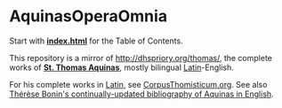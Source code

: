 # AquinasOperaOmnia

Start with [**index.html**](https://github.com/Geremia/AquinasOperaOmnia/blob/master/index.html) for the Table of Contents.

This repository is a mirror of http://dhspriory.org/thomas/, the complete works of [**St. Thomas Aquinas**](http://www.encyclopedia.com/topic/Saint_Thomas_Aquinas.aspx#1), mostly bilingual [Latin](http://www.u.arizona.edu/~aversa/latin/)-English.

For his complete works in [Latin](http://www.u.arizona.edu/~aversa/latin/), see [CorpusThomisticum.org](http://www.corpusthomisticum.org/iopera.html). See also [Thérèse Bonin's continually-updated bibliography of Aquinas in English](http://www.home.duq.edu/~bonin/thomasbibliography.html).
